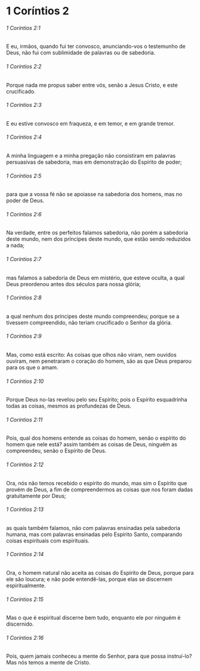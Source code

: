 # 1 Coríntios 2

###### 1 Coríntios 2:1

E eu, irmãos, quando fui ter convosco, anunciando-vos o testemunho de Deus, não fui com sublimidade de palavras ou de sabedoria.

###### 1 Coríntios 2:2

Porque nada me propus saber entre vós, senão a Jesus Cristo, e este crucificado.

###### 1 Coríntios 2:3

E eu estive convosco em fraqueza, e em temor, e em grande tremor.

###### 1 Coríntios 2:4

A minha linguagem e a minha pregação não consistiram em palavras persuasivas de sabedoria, mas em demonstração do Espírito de poder;

###### 1 Coríntios 2:5

para que a vossa fé não se apoiasse na sabedoria dos homens, mas no poder de Deus.

###### 1 Coríntios 2:6

Na verdade, entre os perfeitos falamos sabedoria, não porém a sabedoria deste mundo, nem dos príncipes deste mundo, que estão sendo reduzidos a nada;

###### 1 Coríntios 2:7

mas falamos a sabedoria de Deus em mistério, que esteve oculta, a qual Deus preordenou antes dos séculos para nossa glória;

###### 1 Coríntios 2:8

a qual nenhum dos príncipes deste mundo compreendeu; porque se a tivessem compreendido, não teriam crucificado o Senhor da glória.

###### 1 Coríntios 2:9

Mas, como está escrito: As coisas que olhos não viram, nem ouvidos ouviram, nem penetraram o coração do homem, são as que Deus preparou para os que o amam.

###### 1 Coríntios 2:10

Porque Deus no-las revelou pelo seu Espírito; pois o Espírito esquadrinha todas as coisas, mesmos as profundezas de Deus.

###### 1 Coríntios 2:11

Pois, qual dos homens entende as coisas do homem, senão o espírito do homem que nele está? assim também as coisas de Deus, ninguém as compreendeu, senão o Espírito de Deus.

###### 1 Coríntios 2:12

Ora, nós não temos recebido o espírito do mundo, mas sim o Espírito que provém de Deus, a fim de compreendermos as coisas que nos foram dadas gratuitamente por Deus;

###### 1 Coríntios 2:13

as quais também falamos, não com palavras ensinadas pela sabedoria humana, mas com palavras ensinadas pelo Espírito Santo, comparando coisas espirituais com espirituais.

###### 1 Coríntios 2:14

Ora, o homem natural não aceita as coisas do Espírito de Deus, porque para ele são loucura; e não pode entendê-las, porque elas se discernem espiritualmente.

###### 1 Coríntios 2:15

Mas o que é espiritual discerne bem tudo, enquanto ele por ninguém é discernido.

###### 1 Coríntios 2:16

Pois, quem jamais conheceu a mente do Senhor, para que possa instruí-lo? Mas nós temos a mente de Cristo.

